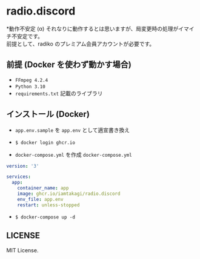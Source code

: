 # radio.discord
*動作不安定 (α) それなりに動作するとは思いますが、局変更時の処理がイマイチ不安定です。\
前提として、radiko のプレミアム会員アカウントが必要です。

## 前提 (Docker を使わず動かす場合)
- `FFmpeg 4.2.4`
- `Python 3.10`
- `requirements.txt` 記載のライブラリ

## インストール (Docker)
- `app.env.sample` を `app.env` として適宣書き換え

- `$ docker login ghcr.io`

- `docker-compose.yml` を作成
`docker-compose.yml`
```yml
version: '3'

services:
  app:
    container_name: app
    image: ghcr.io/iamtakagi/radio.discord
    env_file: app.env
    restart: unless-stopped
```

- `$ docker-compose up -d` 

## LICENSE
MIT License.